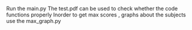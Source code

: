 Run the main.py
The test.pdf can be used to check whether the code functions properly
Inorder to get max scores , graphs about the subjects use the max_graph.py

